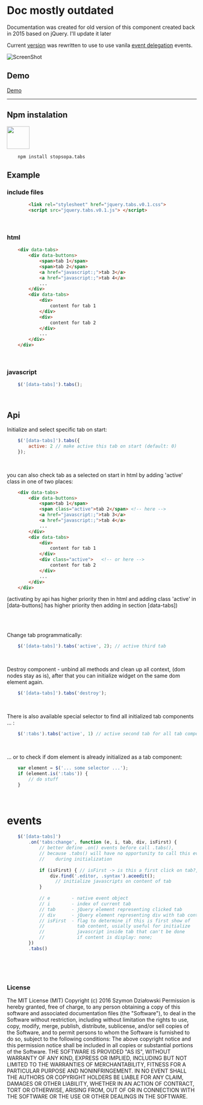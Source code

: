 # Doc mostly outdated

Documentation was created for old version of this component created back in 2015 based on jQuery.
I'll update it later

Current [version](https://stopsopa.github.io/tabs/demo/vanilla.html) was rewritten to use to use vanila [event delegation](https://developer.mozilla.org/en-US/docs/Learn/JavaScript/Building_blocks/Event_bubbling#event_delegation) events.


![ScreenShot](http://stopsopa.github.io/submod/tabs/demo/example.jpg)

## Demo

  [Demo](https://stopsopa.github.io/tabs/demo/vanilla.html)

***

## Npm instalation 

<a href="https://www.npmjs.com/package/stopsopa.tabs">
<img width="60" src="https://www.npmjs.com/static/images/npm-logo.svg">
</a>

```
    npm install stopsopa.tabs
```

## Example


### include files

```html
        <link rel="stylesheet" href="jquery.tabs.v0.1.css">
        <script src="jquery.tabs.v0.1.js"> </script>  
```    
 

### html

```html
    <div data-tabs>
        <div data-buttons>
            <span>tab 1</span>
            <span>tab 2</span>
            <a href="javascript:;">tab 3</a>
            <a href="javascript:;">tab 4</a>
            ...
        </div>
        <div data-tabs>
            <div>
                content for tab 1
            </div>
            <div>
                content for tab 2
            </div>
            ...
        </div>
    </div>  
```    
 

### javascript

```javascript
    $('[data-tabs]').tabs();        
```  
 

## Api

Initialize and select specific tab on start:

```javascript
    $('[data-tabs]').tabs({
        active: 2 // make active this tab on start (default: 0) 
    });
```   
 

you can also check tab as a selected on start in html by adding 'active' class in one of two places:


```html
    <div data-tabs>
        <div data-buttons>
            <span>tab 1</span>
            <span class="active">tab 2</span> <!-- here -->
            <a href="javascript:;">tab 3</a>
            <a href="javascript:;">tab 4</a>
            ...
        </div>
        <div data-tabs>
            <div>
                content for tab 1
            </div>
            <div class="active">   <!-- or here -->
                content for tab 2
            </div>
            ...
        </div>
    </div>  
```  

(activating by api has higher priority then in html and
adding class 'active' in [data-buttons] has higher priority then adding in section [data-tabs])  
 
  
 

Change tab programmatically: 

```javascript
    $('[data-tabs]').tabs('active', 2); // active third tab
```  
 

Destroy component - unbind all methods and clean up all context, (dom nodes stay as is),
after that you can initialize widget on the same dom element again.

```javascript
    $('[data-tabs]').tabs('destroy');
```  
 

There is also available special selector to find all initialized tab components ... :


```javascript
    $(':tabs').tabs('active', 1) // active second tab for all tab components
```  
 

... or to check if dom element is already initialized as a tab component:

```javascript
    var element = $('... some selector ...');
    if (element.is(':tabs')) {
        // do stuff
    }
```  
 

# events

```javascript
    $('[data-tabs]')
        .on('tabs:change', function (e, i, tab, div, isFirst) {
            // better define .on() events before call .tabs(),
            // because .tabs() will have no opportunity to call this event 
            //    during initialization
            
            if (isFirst) { // isFirst -> is this a first click on tab?,
                div.find('.editor, .syntax').aceedit(); 
                  // initialize javascripts on content of tab
            }
            
            // e        - native event object
            // i        - index of current tab
            // tab      - jQuery element representing clicked tab
            // div      - jQuery element representing div with tab content
            // isFirst  - flag to determine if this is first show of 
            //            tab content, usially useful for initialize 
            //            javascript inside tab that can't be done 
            //            if content is display: none;
        })
        .tabs()
```  
 
  
 

### License

The MIT License (MIT)
Copyright (c) 2016 Szymon Działowski
Permission is hereby granted, free of charge, to any person obtaining a copy of this software and associated documentation files (the "Software"), to deal in the Software without restriction, including without limitation the rights to use, copy, modify, merge, publish, distribute, sublicense, and/or sell copies of the Software, and to permit persons to whom the Software is furnished to do so, subject to the following conditions:
The above copyright notice and this permission notice shall be included in all copies or substantial portions of the Software.
THE SOFTWARE IS PROVIDED "AS IS", WITHOUT WARRANTY OF ANY KIND, EXPRESS OR IMPLIED, INCLUDING BUT NOT LIMITED TO THE WARRANTIES OF MERCHANTABILITY, FITNESS FOR A PARTICULAR PURPOSE AND NONINFRINGEMENT. IN NO EVENT SHALL THE AUTHORS OR COPYRIGHT HOLDERS BE LIABLE FOR ANY CLAIM, DAMAGES OR OTHER LIABILITY, WHETHER IN AN ACTION OF CONTRACT, TORT OR OTHERWISE, ARISING FROM, OUT OF OR IN CONNECTION WITH THE SOFTWARE OR THE USE OR OTHER DEALINGS IN THE SOFTWARE.


